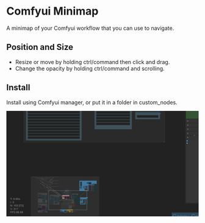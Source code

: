 # Comfyui Minimap

A minimap of your Comfyui workflow that you can use to navigate.

## Position and Size
- Resize or move by holding ctrl/command then click and drag.
- Change the opacity by holding ctrl/command and scrolling.

## Install
Install using Comfyui manager, or put it in a folder in custom_nodes.

![screenshot of the minimap](screenshot.png)